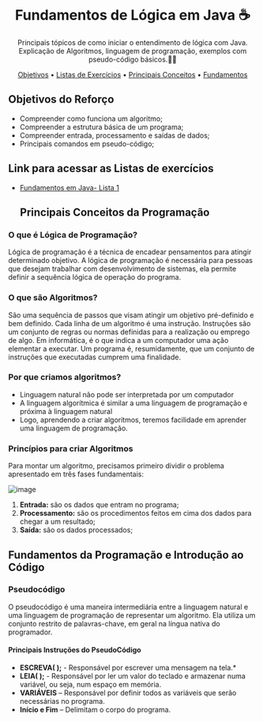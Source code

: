 <h1 align="center"> Fundamentos de Lógica em Java ☕</h1>

<p align="center">Principais tópicos de como iniciar o entendimento de lógica com Java. Explicação de Algoritmos, linguagem de programação, exemplos com pseudo-código básicos.📓🚀</p>

<p align="center">
 <a href="#objetivo">Objetivos</a> •
 <a href="listas">Listas de Exercícios</a> •
 <a href="#conceitos">Principais Conceitos</a> •
 <a href="#fundamentos">Fundamentos</a> 
</p>

<a name="objetivo"><h2>Objetivos do Reforço</h2></a>
- Compreender como funciona um algoritmo;
- Compreender a estrutura básica de um programa;
- Compreender entrada, processamento e saídas de dados;
- Principais comandos em pseudo-código;

<a name="listas"><h2>Link para acessar as Listas de exercícios</h2></a>
- [Fundamentos em Java- Lista 1](https://docs.google.com/document/d/11UmrvC9LkGw5hqvkk8DHrutQt54YCQgBdqQ8RgR9zX8/edit?usp=sharing)
<a name="conceitos"><h2>Principais Conceitos da Programação</h2></a>
<h3>O que é Lógica de Programação? </h3>
<p> Lógica de programação é a técnica de encadear pensamentos para atingir determinado objetivo. A lógica de programação é necessária para pessoas que desejam trabalhar com desenvolvimento de sistemas, ela permite definir a sequência lógica de operação do programa. </p>

<h3>O que são Algoritmos?</h3>
<p>São uma sequência de passos que visam atingir um objetivo pré-definido e bem definido. Cada linha de um algoritmo é uma instrução. Instruções são um conjunto de regras ou normas definidas para a realização ou emprego de algo. Em informática, é o que indica a um computador uma ação elementar a executar. Um programa é, resumidamente, que um conjunto de instruções que executadas cumprem uma finalidade. </p>

<h3>Por que criamos algoritmos?</h3>

* Linguagem natural não pode ser interpretada por um computador	
* A linguagem algorítmica é similar a uma linguagem de programação e próxima à linguagem natural
* Logo, aprendendo a criar algoritmos, teremos facilidade em aprender uma linguagem de programação.	

<h3>Princípios para criar Algoritmos</h3>
<p>Para montar um algoritmo, precisamos primeiro dividir o problema apresentado em três fases fundamentais:</p>	

![image](https://user-images.githubusercontent.com/62121416/192827521-a0863033-d25b-4664-b53d-13d95bbc792f.png)

1. **Entrada:** são os dados que entram no programa;
2. **Processamento:** são os procedimentos feitos em cima dos dados para chegar a um resultado;
3. **Saída:** são os dados processados;

<a name="fundamentos"><h2>Fundamentos da Programação e Introdução ao Código</h2></a>

<h3>Pseudocódigo</h3>
O pseudocódigo é uma maneira intermediária entre a linguagem natural e uma linguagem de programação de representar um algoritmo. Ela utiliza um conjunto restrito de palavras-chave, em geral na língua nativa do programador.

<h4>Principais Instruções do PseudoCódigo</h4>	

* **ESCREVA( );** - Responsável por escrever uma mensagem na tela.* 
* **LEIA( );** - Responsável por ler um valor do teclado e armazenar numa variável, ou seja, num espaço em memória.
* **VARIÁVEIS** – Responsável por definir todos as variáveis que serão necessárias no programa.
* **Início e Fim** – Delimitam o corpo do programa.
